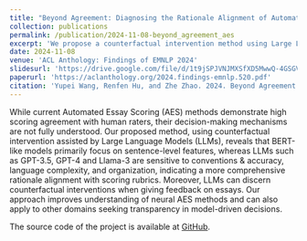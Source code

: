 ```yaml
---
title: "Beyond Agreement: Diagnosing the Rationale Alignment of Automated Essay Scoring Methods based on Linguistically-informed Counterfactuals"
collection: publications
permalink: /publication/2024-11-08-beyond_agreement_aes
excerpt: 'We propose a counterfactual intervention method using Large Language Models (LLMs) to reveal that, in automated essay scoring, while BERT-like models focus on sentence-level features, LLMs align more comprehensively with scoring rubrics by emphasizing conventions, accuracy, language complexity, and organization. The source code and data of this paper is available at [GitHub](https://github.com/YpLarryWang/beyond-agreement-aes-2024).'
date: 2024-11-08
venue: 'ACL Anthology: Findings of EMNLP 2024'
slidesurl: 'https://drive.google.com/file/d/1t9jSPJVNJMXSfXD5MwwQ-4GSGV4Gg8dS/view?usp=drive_link'
paperurl: 'https://aclanthology.org/2024.findings-emnlp.520.pdf'
citation: 'Yupei Wang, Renfen Hu, and Zhe Zhao. 2024. Beyond Agreement: Diagnosing the Rationale Alignment of Automated Essay Scoring Methods based on Linguistically-informed Counterfactuals. In Findings of the Association for Computational Linguistics: EMNLP 2024, pages 8906–8925, Miami, Florida, USA. Association for Computational Linguistics.'
---
```


While current Automated Essay Scoring (AES) methods demonstrate high scoring agreement with human raters, their decision-making mechanisms are not fully understood. Our proposed method, using counterfactual intervention assisted by Large Language Models (LLMs), reveals that BERT-like models primarily focus on sentence-level features, whereas LLMs such as GPT-3.5, GPT-4 and Llama-3 are sensitive to conventions & accuracy, language complexity, and organization, indicating a more comprehensive rationale alignment with scoring rubrics. Moreover, LLMs can discern counterfactual interventions when giving feedback on essays. Our approach improves understanding of neural AES methods and can also apply to other domains seeking transparency in model-driven decisions.

The source code of the project is available at [GitHub](https://github.com/YpLarryWang/beyond-agreement-aes-2024).